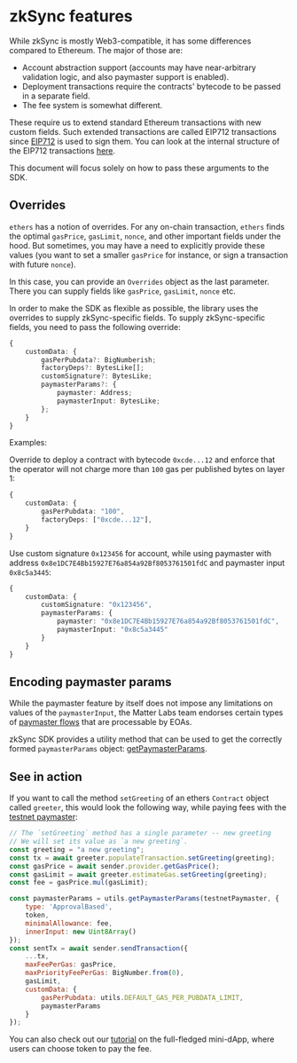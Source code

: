 # zkSync features

While zkSync is mostly Web3-compatible, it has some differences compared to Ethereum. The major of those are:

- Account abstraction support (accounts may have near-arbitrary validation logic, and also paymaster support is enabled).
- Deployment transactions require the contracts' bytecode to be passed in a separate field.
- The fee system is somewhat different.

These require us to extend standard Ethereum transactions with new custom fields. Such extended transactions are called EIP712 transactions since [EIP712](https://eips.ethereum.org/EIPS/eip-712) is used to sign them. You can look at the internal structure of the EIP712 transactions [here](../api.md#eip712).

This document will focus solely on how to pass these arguments to the SDK.


## Overrides

`ethers` has a notion of overrides. For any on-chain transaction, `ethers` finds the optimal `gasPrice`, `gasLimit`, `nonce`, and other important fields under the hood. But sometimes, you may have a need to explicitly provide these values (you want to set a smaller `gasPrice` for instance, or sign a transaction with future `nonce`).

In this case, you can provide an `Overrides` object as the last parameter. There you can supply fields like `gasPrice`, `gasLimit`, `nonce` etc.

In order to make the SDK as flexible as possible, the library uses the overrides to supply zkSync-specific fields. To supply zkSync-specific fields, you need to pass the following override:

```typescript
{
    customData: {
        gasPerPubdata?: BigNumberish;
        factoryDeps?: BytesLike[];
        customSignature?: BytesLike;
        paymasterParams?: {
            paymaster: Address;
            paymasterInput: BytesLike;
        };
    }
}
```

Examples:

Override to deploy a contract with bytecode `0xcde...12` and enforce that the operator will not charge more than `100` gas per published bytes on layer 1:

```typescript
{
    customData: {
        gasPerPubdata: "100",
        factoryDeps: ["0xcde...12"],
    }
}
```

Use custom signature `0x123456` for account, while using paymaster with address `0x8e1DC7E4Bb15927E76a854a92Bf8053761501fdC` and paymaster input `0x8c5a3445`:

```typescript
{
    customData: {
        customSignature: "0x123456",
        paymasterParams: {
            paymaster: "0x8e1DC7E4Bb15927E76a854a92Bf8053761501fdC",
            paymasterInput: "0x8c5a3445"
        }
    }
}
```

## Encoding paymaster params

While the paymaster feature by itself does not impose any limitations on values of the `paymasterInput`, the Matter Labs team endorses certain types of [paymaster flows](../../dev/developer-guides/aa.md#built-in-paymaster-flows) that are processable by EOAs.

zkSync SDK provides a utility method that can be used to get the correctly formed `paymasterParams` object: [getPaymasterParams](./utils.md#encoding-paymaster-params).

## See in action

If you want to call the method `setGreeting` of an ethers `Contract` object called `greeter`, this would look the following way, while paying fees with the [testnet paymaster](../../dev/developer-guides/aa.md#testnet-paymaster):

```javascript
// The `setGreeting` method has a single parameter -- new greeting
// We will set its value as `a new greeting`.
const greeting = "a new greeting";
const tx = await greeter.populateTransaction.setGreeting(greeting);
const gasPrice = await sender.provider.getGasPrice();
const gasLimit = await greeter.estimateGas.setGreeting(greeting);
const fee = gasPrice.mul(gasLimit);

const paymasterParams = utils.getPaymasterParams(testnetPaymaster, {
    type: 'ApprovalBased',
    token,
    minimalAllowance: fee,
    innerInput: new Uint8Array()
});
const sentTx = await sender.sendTransaction({
    ...tx,
    maxFeePerGas: gasPrice,
    maxPriorityFeePerGas: BigNumber.from(0),
    gasLimit,
    customData: {
        gasPerPubdata: utils.DEFAULT_GAS_PER_PUBDATA_LIMIT,
        paymasterParams
    }
});
```

You can also check out our [tutorial](../../dev/developer-guides/hello-world.md) on the full-fledged mini-dApp, where users can choose token to pay the fee.
